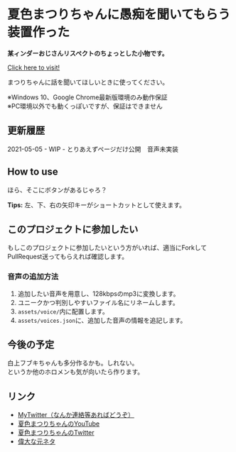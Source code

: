 # 夏色まつりちゃんに愚痴を聞いてもらう装置作った
**某ィンダーおじさんリスペクトのちょっとした小物です。**

[Click here to visit!](https://3kanalpha.github.io/matsuri-talk/)

まつりちゃんに話を聞いてほしいときに使ってください。

※Windows 10、Google Chrome最新版環境のみ動作保証  
※PC環境以外でも動くっぽいですが、保証はできません

## 更新履歴
2021-05-05 - WIP - とりあえずページだけ公開　音声未実装

## How to use
ほら、そこにボタンがあるじゃろ？

**Tips:** 左、下、右の矢印キーがショートカットとして使えます。

## このプロジェクトに参加したい
もしこのプロジェクトに参加したいという方がいれば、適当にForkしてPullRequest送ってもらえれば確認します。

### 音声の追加方法
1. 追加したい音声を用意し、128kbpsのmp3に変換します。
1. ユニークかつ判別しやすいファイル名にリネームします。
1. `assets/voice/`内に配置します。
1. `assets/voices.json`に、追加した音声の情報を追記します。

## 今後の予定
白上フブキちゃんも多分作るかも。しれない。  
というか他のホロメンも気が向いたら作ります。  

## リンク

- [MyTwitter（なんか連絡等あればどうぞ）](https://twitter.com/luigi_0829_2)
- [夏色まつりちゃんのYouTube](https://www.youtube.com/channel/UCQ0UDLQCjY0rmuxCDE38FGg)
- [夏色まつりちゃんのTwitter](https://twitter.com/natsuiromatsuri)
- [偉大な元ネタ](https://youtu.be/i_tg9ZkddBE)